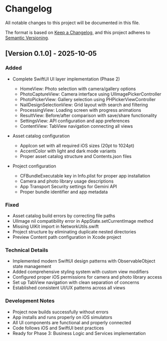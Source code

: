 # Changelog

All notable changes to this project will be documented in this file.

The format is based on [Keep a Changelog](https://keepachangelog.com/en/1.0.0/),
and this project adheres to [Semantic Versioning](https://semver.org/spec/v2.0.0.html).

## [Version 0.1.0] - 2025-10-05

### Added
- Complete SwiftUI UI layer implementation (Phase 2)
  - HomeView: Photo selection with camera/gallery options
  - PhotoCaptureView: Camera interface using UIImagePickerController
  - PhotoPickerView: Gallery selection using PHPickerViewController
  - NailDesignSelectionView: Grid layout with search and filtering
  - ProcessingView: Loading screen with progress animations
  - ResultView: Before/after comparison with save/share functionality
  - SettingsView: API configuration and app preferences
  - ContentView: TabView navigation connecting all views

- Asset catalog configuration
  - AppIcon set with all required iOS sizes (20pt to 1024pt)
  - AccentColor with light and dark mode variants
  - Proper asset catalog structure and Contents.json files

- Project configuration
  - CFBundleExecutable key in Info.plist for proper app installation
  - Camera and photo library usage descriptions
  - App Transport Security settings for Gemini API
  - Proper bundle identifier and app metadata

### Fixed
- Asset catalog build errors by correcting file paths
- UIImage nil compatibility error in AppState.setCurrentImage method
- Missing UIKit import in NetworkUtils.swift
- Project structure by eliminating duplicate nested directories
- Preview Content path configuration in Xcode project

### Technical Details
- Implemented modern SwiftUI design patterns with ObservableObject state management
- Added comprehensive styling system with custom view modifiers
- Configured proper iOS permissions for camera and photo library access
- Set up TabView navigation with clean separation of concerns
- Established consistent UI/UX patterns across all views

### Development Notes
- Project now builds successfully without errors
- App installs and runs properly on iOS simulators
- All UI components are functional and properly connected
- Code follows iOS and SwiftUI best practices
- Ready for Phase 3: Business Logic and Services implementation